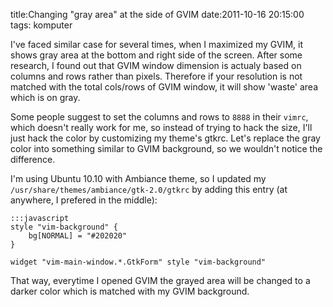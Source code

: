 title:Changing "gray area" at the side of GVIM
date:2011-10-16 20:15:00
tags: komputer

I've faced similar case for several times, when I maximized my GVIM, it shows gray
area at the bottom and right side of the screen. After some research, I found out
that GVIM window dimension is actualy based on columns and rows rather than pixels.
Therefore if your resolution is not matched with the total cols/rows
of GVIM window, it will show 'waste' area which is on gray.

Some people suggest to set the columns and rows to `8888` in their `vimrc`, which 
doesn't really work for me, so instead of trying to hack the size, I'll just hack
the color by customizing my theme's gtkrc. Let's replace the gray color into
something similar to GVIM background, so we wouldn't notice the difference.

I'm using Ubuntu 10.10 with Ambiance theme, so I updated my 
`/usr/share/themes/ambiance/gtk-2.0/gtkrc` by adding this entry (at anywhere, I prefered
in the middle):

	:::javascript
	style "vim-background" { 
        bg[NORMAL] = "#202020" 
	} 

	widget "vim-main-window.*.GtkForm" style "vim-background" 

That way, everytime I opened GVIM the grayed area will be changed to a darker color
which is matched with my GVIM background.
